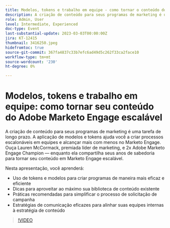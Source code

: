 ```yaml
---
title: Modelos, tokens e trabalho em equipe - como tornar o conteúdo do Adobe Marketo Engage escalável
description: A criação de conteúdo para seus programas de marketing é uma tarefa de longo prazo. A aplicação de modelos e tokens ajuda você a criar processos escalonáveis em equipes e alcançar mais com menos no Marketo Engage. Ouça Lauren McCormack, premiada líder de marketing, e 2x Adobe Marketo Engage Champion — enquanto ela compartilha seus anos de sabedoria para tornar seu conteúdo em Marketo Engage escalável. Nesta apresentação, você aprenderá:- Uso de tokens e modelos para criar programas de maneira mais eficiente e eficaz- Dicas para obter o máximo de sua biblioteca de conteúdo existente- Práticas recomendadas para simplificar seu processo de solicitação de campanha- Estratégias de comunicação eficazes para alinhar suas equipes internas à estratégia de conteúdo
role: Admin, User
level: Intermediate, Experienced
doc-type: Event
last-substantial-update: 2023-03-03T00:00:00Z
jira: KT-12415
thumbnail: 3416250.jpeg
hidefromtoc: true
source-git-commit: 367fa4837c33b7efc6ad49d5c262f33ca2face10
workflow-type: tm+mt
source-wordcount: '230'
ht-degree: 0%

---
```



# Modelos, tokens e trabalho em equipe: como tornar seu conteúdo do Adobe Marketo Engage escalável

A criação de conteúdo para seus programas de marketing é uma tarefa de longo prazo. A aplicação de modelos e tokens ajuda você a criar processos escalonáveis em equipes e alcançar mais com menos no Marketo Engage. Ouça Lauren McCormack, premiada líder de marketing, e 2x Adobe Marketo Engage Champion — enquanto ela compartilha seus anos de sabedoria para tornar seu conteúdo em Marketo Engage escalável.

Nesta apresentação, você aprenderá:

- Uso de tokens e modelos para criar programas de maneira mais eficaz e eficiente
- Dicas para aproveitar ao máximo sua biblioteca de conteúdo existente
- Práticas recomendadas para simplificar o processo de solicitação de campanha
- Estratégias de comunicação eficazes para alinhar suas equipes internas à estratégia de conteúdo

>[!VIDEO](https://video.tv.adobe.com/v/3416250/?quality=12&learn=on)
